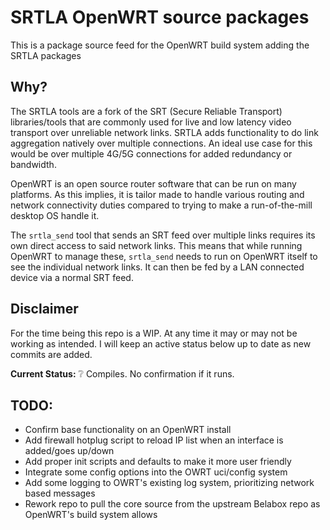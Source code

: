# SRTLA OpenWRT source packages

This is a package source feed for the OpenWRT build system adding the SRTLA packages

## Why?

The SRTLA tools are a fork of the SRT (Secure Reliable Transport) libraries/tools that are commonly used for live and low latency video transport over unreliable network links. SRTLA adds functionality to do link aggregation natively over multiple connections. An ideal use case for this would be over multiple 4G/5G connections for added redundancy or bandwidth.

OpenWRT is an open source router software that can be run on many platforms. As this implies, it is tailor made to handle various routing and network connectivity duties compared to trying to make a run-of-the-mill desktop OS handle it.

The `srtla_send` tool that sends an SRT feed over multiple links requires its own direct access to said network links. This means that while running OpenWRT to manage these, `srtla_send` needs to run on OpenWRT itself to see the individual network links. It can then be fed by a LAN connected device via a normal SRT feed.

## Disclaimer

For the time being this repo is a WIP. At any time it may or may not be working as intended. I will keep an active status below up to date as new commits are added.

**Current Status:** ❔ Compiles. No confirmation if it runs.

## TODO:

* Confirm base functionality on an OpenWRT install
* Add firewall hotplug script to reload IP list when an interface is added/goes up/down
* Add proper init scripts and defaults to make it more user friendly
* Integrate some config options into the OWRT uci/config system
* Add some logging to OWRT's existing log system, prioritizing network based messages
* Rework repo to pull the core source from the upstream Belabox repo as OpenWRT's build system allows
